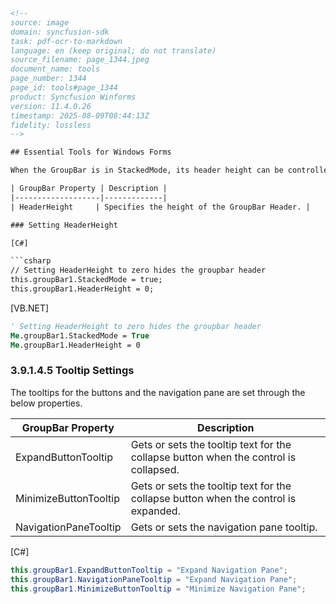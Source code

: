 ```html
<!-- 
source: image
domain: syncfusion-sdk
task: pdf-ocr-to-markdown
language: en (keep original; do not translate)
source_filename: page_1344.jpeg
document_name: tools
page_number: 1344
page_id: tools#page_1344
product: Syncfusion Winforms
version: 11.4.0.26
timestamp: 2025-08-09T08:44:13Z
fidelity: lossless
-->

## Essential Tools for Windows Forms

When the GroupBar is in StackedMode, its header height can be controlled by the `HeaderHeight` property.

| GroupBar Property | Description |
|-------------------|-------------|
| HeaderHeight     | Specifies the height of the GroupBar Header. |

### Setting HeaderHeight

[C#]

```csharp
// Setting HeaderHeight to zero hides the groupbar header
this.groupBar1.StackedMode = true;
this.groupBar1.HeaderHeight = 0;
```

[VB.NET]

```vb
' Setting HeaderHeight to zero hides the groupbar header
Me.groupBar1.StackedMode = True
Me.groupBar1.HeaderHeight = 0
```

### 3.9.1.4.5 Tooltip Settings

The tooltips for the buttons and the navigation pane are set through the below properties.

| GroupBar Property         | Description                                          |
|---------------------------|------------------------------------------------------|
| ExpandButtonTooltip      | Gets or sets the tooltip text for the collapse button when the control is collapsed. |
| MinimizeButtonTooltip     | Gets or sets the tooltip text for the collapse button when the control is expanded. |
| NavigationPaneTooltip     | Gets or sets the navigation pane tooltip.            |

[C#]

```csharp
this.groupBar1.ExpandButtonTooltip = "Expand Navigation Pane";
this.groupBar1.NavigationPaneTooltip = "Expand Navigation Pane";
this.groupBar1.MinimizeButtonTooltip = "Minimize Navigation Pane";
```

<!-- tags: [Syncfusion, Winforms, GroupBar, StackedMode, HeaderHeight, Tooltip, Tooltip Settings] keywords: [GroupBar Property, HeaderHeight, ExpandButtonTooltip, MinimizeButtonTooltip, NavigationPaneTooltip, C#, VB.NET, Tooltip, Navigation Pane, Control] -->
```